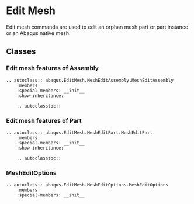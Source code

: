 # Edit Mesh

Edit mesh commands are used to edit an orphan mesh part or part instance or an Abaqus native mesh.

## Classes

### Edit mesh features of Assembly

```{eval-rst}
.. autoclass:: abaqus.EditMesh.MeshEditAssembly.MeshEditAssembly
    :members:
    :special-members: __init__
    :show-inheritance:

    .. autoclasstoc::
```

### Edit mesh features of Part

```{eval-rst}
.. autoclass:: abaqus.EditMesh.MeshEditPart.MeshEditPart
    :members:
    :special-members: __init__
    :show-inheritance:

    .. autoclasstoc::
```

### MeshEditOptions

```{eval-rst}
.. autoclass:: abaqus.EditMesh.MeshEditOptions.MeshEditOptions
    :members:
    :special-members: __init__
```
